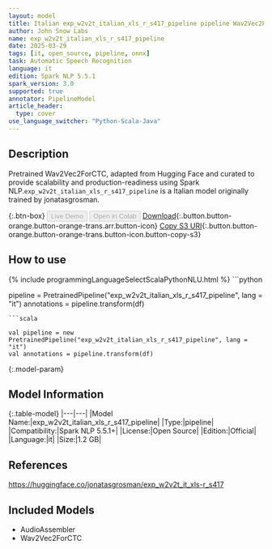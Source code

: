 ```yaml
---
layout: model
title: Italian exp_w2v2t_italian_xls_r_s417_pipeline pipeline Wav2Vec2ForCTC from jonatasgrosman
author: John Snow Labs
name: exp_w2v2t_italian_xls_r_s417_pipeline
date: 2025-03-29
tags: [it, open_source, pipeline, onnx]
task: Automatic Speech Recognition
language: it
edition: Spark NLP 5.5.1
spark_version: 3.0
supported: true
annotator: PipelineModel
article_header:
  type: cover
use_language_switcher: "Python-Scala-Java"
---
```


## Description

Pretrained Wav2Vec2ForCTC, adapted from Hugging Face and curated to provide scalability and production-readiness using Spark NLP.`exp_w2v2t_italian_xls_r_s417_pipeline` is a Italian model originally trained by jonatasgrosman.

{:.btn-box}
<button class="button button-orange" disabled>Live Demo</button>
<button class="button button-orange" disabled>Open in Colab</button>
[Download](https://s3.amazonaws.com/auxdata.johnsnowlabs.com/public/models/exp_w2v2t_italian_xls_r_s417_pipeline_it_5.5.1_3.0_1743287091054.zip){:.button.button-orange.button-orange-trans.arr.button-icon}
[Copy S3 URI](s3://auxdata.johnsnowlabs.com/public/models/exp_w2v2t_italian_xls_r_s417_pipeline_it_5.5.1_3.0_1743287091054.zip){:.button.button-orange.button-orange-trans.button-icon.button-copy-s3}

## How to use



<div class="tabs-box" markdown="1">
{% include programmingLanguageSelectScalaPythonNLU.html %}
```python

pipeline = PretrainedPipeline("exp_w2v2t_italian_xls_r_s417_pipeline", lang = "it")
annotations =  pipeline.transform(df)   

```
```scala

val pipeline = new PretrainedPipeline("exp_w2v2t_italian_xls_r_s417_pipeline", lang = "it")
val annotations = pipeline.transform(df)

```
</div>

{:.model-param}
## Model Information

{:.table-model}
|---|---|
|Model Name:|exp_w2v2t_italian_xls_r_s417_pipeline|
|Type:|pipeline|
|Compatibility:|Spark NLP 5.5.1+|
|License:|Open Source|
|Edition:|Official|
|Language:|it|
|Size:|1.2 GB|

## References

https://huggingface.co/jonatasgrosman/exp_w2v2t_it_xls-r_s417

## Included Models

- AudioAssembler
- Wav2Vec2ForCTC
